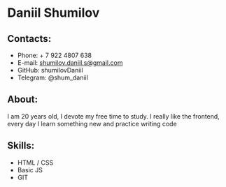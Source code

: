 # Daniil Shumilov

## Contacts:
* Phone: + 7 922 4807 638
* E-mail: shumilov.daniil.s@gmail.com
* GitHub: shumilovDaniil
* Telegram: @shum_daniil

## About:
I am 20 years old, I devote my free time to study. I really like the frontend, every day I learn something new and practice writing code

## Skills:
* HTML / CSS
* Basic JS
* GIT